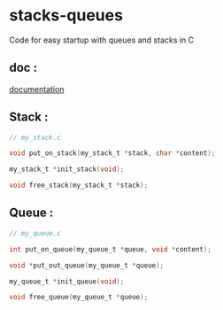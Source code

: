 # stacks-queues
Code for easy startup with queues and stacks in C

## doc :
[documentation](https://openclassrooms.com/fr/courses/19980-apprenez-a-programmer-en-c/19868-les-piles-et-les-files)

## Stack :
```c
// my_stack.c
```
```c
void put_on_stack(my_stack_t *stack, char *content);
```
```c
my_stack_t *init_stack(void);
```
```c
void free_stack(my_stack_t *stack);
```

## Queue :
```c
// my_queue.c
```
```c
int put_on_queue(my_queue_t *queue, void *content);
```
```c
void *put_out_queue(my_queue_t *queue);
```
```c
my_queue_t *init_queue(void);
```
```c
void free_queue(my_queue_t *queue);
```